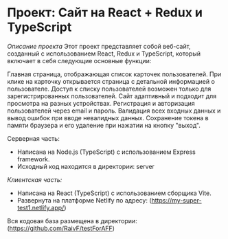 ﻿# Проект: Сайт на React + Redux и TypeScript

_Описание проекта_
Этот проект представляет собой веб-сайт, созданный с использованием React, Redux и TypeScript, который включает в себя следующие основные функции:

Главная страница, отображающая список карточек пользователей.
При клике на карточку открывается страница с детальной информацией о пользователе.
Доступ к списку пользователей возможен только для зарегистрированных пользователей.
Сайт адаптивный и подходит для просмотра на разных устройствах.
Регистрация и авторизация пользователей через email и пароль.
Валидация всех входных данных и вывод ошибок при вводе невалидных данных.
Сохранение токена в памяти браузера и его удаление при нажатии на кнопку "выход".

Серверная часть:

- Написана на Node.js (TypeScript) с использованием Express framework.
- Исходный код находится в директории: server
  
 _Клиентская часть:_
- Написана на React (TypeScript) с использованием сборщика Vite.
- Развернута на платформе Netlify по адресу: (https://my-super-test1.netlify.app/)


Вся кодовая база размещена в директории: (https://github.com/RaivF/testForAFF)
